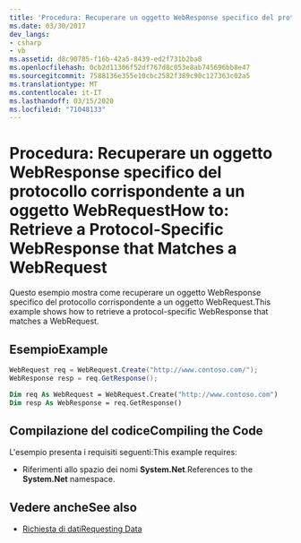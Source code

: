 ```yaml
---
title: 'Procedura: Recuperare un oggetto WebResponse specifico del protocollo corrispondente a un oggetto WebRequest'
ms.date: 03/30/2017
dev_langs:
- csharp
- vb
ms.assetid: d8c90785-f16b-42a5-8439-ed2f731b2ba8
ms.openlocfilehash: 0cb2d11306f52df767d8c053e8ab745696bb8e47
ms.sourcegitcommit: 7588136e355e10cbc2582f389c90c127363c02a5
ms.translationtype: MT
ms.contentlocale: it-IT
ms.lasthandoff: 03/15/2020
ms.locfileid: "71048133"
---
```

# <a name="how-to-retrieve-a-protocol-specific-webresponse-that-matches-a-webrequest"></a><span data-ttu-id="f0e5b-102">Procedura: Recuperare un oggetto WebResponse specifico del protocollo corrispondente a un oggetto WebRequest</span><span class="sxs-lookup"><span data-stu-id="f0e5b-102">How to: Retrieve a Protocol-Specific WebResponse that Matches a WebRequest</span></span>
<span data-ttu-id="f0e5b-103">Questo esempio mostra come recuperare un oggetto WebResponse specifico del protocollo corrispondente a un oggetto WebRequest.</span><span class="sxs-lookup"><span data-stu-id="f0e5b-103">This example shows how to retrieve a protocol-specific WebResponse that matches a WebRequest.</span></span>  
  
## <a name="example"></a><span data-ttu-id="f0e5b-104">Esempio</span><span class="sxs-lookup"><span data-stu-id="f0e5b-104">Example</span></span>  
  
```csharp  
WebRequest req = WebRequest.Create("http://www.contoso.com/");  
WebResponse resp = req.GetResponse();  
```  
  
```vb  
Dim req As WebRequest = WebRequest.Create("http://www.contoso.com")  
Dim resp As WebResponse = req.GetResponse()  
```  
  
## <a name="compiling-the-code"></a><span data-ttu-id="f0e5b-105">Compilazione del codice</span><span class="sxs-lookup"><span data-stu-id="f0e5b-105">Compiling the Code</span></span>  
 <span data-ttu-id="f0e5b-106">L'esempio presenta i requisiti seguenti:</span><span class="sxs-lookup"><span data-stu-id="f0e5b-106">This example requires:</span></span>  
  
- <span data-ttu-id="f0e5b-107">Riferimenti allo spazio dei nomi **System.Net**.</span><span class="sxs-lookup"><span data-stu-id="f0e5b-107">References to the **System.Net** namespace.</span></span>  
  
## <a name="see-also"></a><span data-ttu-id="f0e5b-108">Vedere anche</span><span class="sxs-lookup"><span data-stu-id="f0e5b-108">See also</span></span>

- [<span data-ttu-id="f0e5b-109">Richiesta di dati</span><span class="sxs-lookup"><span data-stu-id="f0e5b-109">Requesting Data</span></span>](requesting-data.md)
